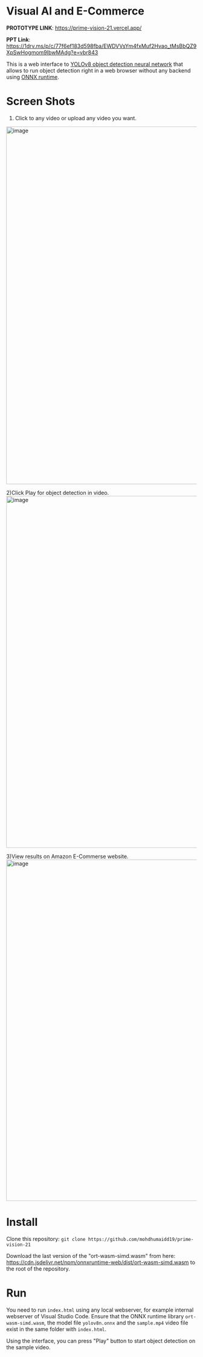 # Visual AI and E-Commerce

**PROTOTYPE LINK**: https://prime-vision-21.vercel.app/

**PPT Link**: https://1drv.ms/p/c/77f6ef183d598fba/EWDVVsYm4fxMuf2Hvao_tMsBbQZ9XpSwHogmom9IbwMAdg?e=vbr843


This is a web interface to [YOLOv8 object detection neural network](https://ultralytics.com/yolov8) that allows to run object detection right in a web browser without any backend using [ONNX runtime](https://onnxruntime.ai/).

# Screen Shots
1) Click to any video or upload any video you want.
<img width="947" alt="image" src="https://github.com/mohdhumaidd19/prime-vision-21/assets/139005276/de8b479c-1b0f-44a3-b1f3-b08b67d0df8a">


2)Click Play for object detection in video.
<img width="932" alt="image" src="https://github.com/mohdhumaidd19/prime-vision-21/assets/139005276/4a98496a-5d6c-4157-bbc6-722fcf136857">  


3)View results on Amazon E-Commerse website.
<img width="904" alt="image" src="https://github.com/mohdhumaidd19/prime-vision-21/assets/139005276/e398888c-23ee-405d-b8e6-9961c6c54f2f">

# Install

Clone this repository: `git clone https://github.com/mohdhumaidd19/prime-vision-21`

Download the last version of the "ort-wasm-simd.wasm" from here: https://cdn.jsdelivr.net/npm/onnxruntime-web/dist/ort-wasm-simd.wasm to the root of the repository.

# Run

You need to run `index.html` using any local webserver, for example internal webserver of Visual Studio Code. Ensure that 
the ONNX runtime library `ort-wasm-simd.wasm`, the model file `yolov8n.onnx` and the `sample.mp4` video file exist in the same folder with `index.html`.

Using the interface, you can press "Play" button to start object detection on the sample video. 


